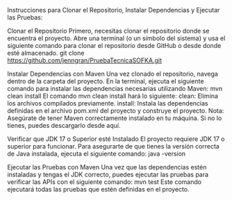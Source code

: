Instrucciones para Clonar el Repositorio, Instalar Dependencias y Ejecutar las Pruebas:

Clonar el Repositorio Primero, necesitas clonar el repositorio donde se encuentra el proyecto. Abre una terminal (o un símbolo del sistema) y usa el siguiente comando para clonar el repositorio desde GitHub o desde donde esté almacenado. git clone https://github.com/jenngran/PruebaTecnicaSOFKA.git

Instalar Dependencias con Maven Una vez clonado el repositorio, navega dentro de la carpeta del proyecto. En la terminal, ejecuta el siguiente comando para instalar las dependencias necesarias utilizando Maven: mvn clean install El comando mvn clean install hará lo siguiente: clean: Elimina los archivos compilados previamente. install: Instala las dependencias definidas en el archivo pom.xml del proyecto y construye el proyecto. Nota: Asegúrate de tener Maven correctamente instalado en tu máquina. Si no lo tienes, puedes descargarlo desde aquí.

Verificar que JDK 17 o Superior esté Instalado El proyecto requiere JDK 17 o superior para funcionar. Para asegurarte de que tienes la versión correcta de Java instalada, ejecuta el siguiente comando: java -version

Ejecutar las Pruebas con Maven Una vez que las dependencias estén instaladas y tengas el JDK correcto, puedes ejecutar las pruebas para verificar las APIs con el siguiente comando: mvn test Este comando ejecutará todas las pruebas que estén definidas en el proyecto.
